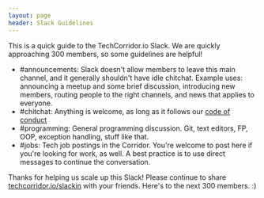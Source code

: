 ```yaml
---
layout: page
header: Slack Guidelines
---
```


This is a quick guide to the TechCorridor.io Slack.  We are quickly approaching 300 members, so some guidelines are helpful!

  * #announcements:  Slack doesn't allow members to leave this main channel, and it generally shouldn't have idle chitchat.  Example uses: announcing a meetup and some brief discussion, introducing new members, routing people to the right channels, and news that applies to everyone.
  * #chitchat:  Anything is welcome, as long as it follows our [code of conduct](/code-of-conduct.html)
  * #programming: General programming discussion.  Git, text editors, FP, OOP, exception handling, stuff like that.
  * #jobs: Tech job postings in the Corridor.  You're welcome to post here if you're looking for work, as well.  A best practice is to use direct messages to continue the conversation.

Thanks for helping us scale up this Slack!  Please continue to share [techcorridor.io/slackin](http://techcorridor.io/slackin) with your friends.  Here's to the next 300 members. :)
